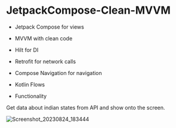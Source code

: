 # JetpackCompose-Clean-MVVM

- Jetpack Compose for views
- MVVM with clean code
- Hilt for DI
- Retrofit for network calls
- Compose Navigation for navigation
- Kotlin Flows

- Functionality

Get data about indian states from API and show onto the screen.


![Screenshot_20230824_183444](https://github.com/AbhiVdy/JetpackCompose-Clean-MVVM/assets/7107089/fd9e7f60-f94d-48d3-a233-1bbe2b33ec40)
